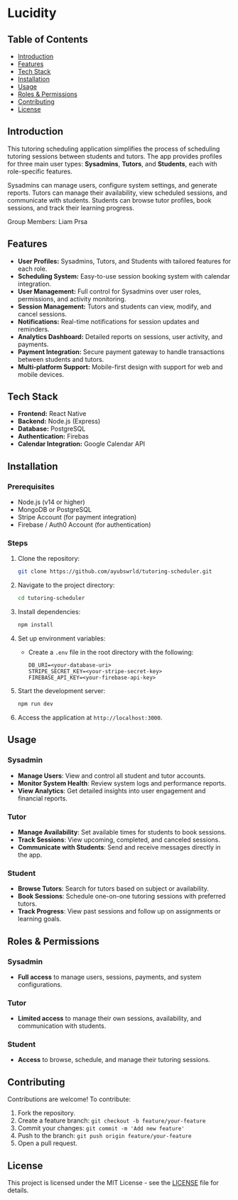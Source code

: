 # Lucidity

## Table of Contents
- [Introduction](#introduction)
- [Features](#features)
- [Tech Stack](#tech-stack)
- [Installation](#installation)
- [Usage](#usage)
- [Roles & Permissions](#roles--permissions)
- [Contributing](#contributing)
- [License](#license)

## Introduction
This tutoring scheduling application simplifies the process of scheduling tutoring sessions between students and tutors. The app provides profiles for three main user types: **Sysadmins**, **Tutors**, and **Students**, each with role-specific features.

Sysadmins can manage users, configure system settings, and generate reports. Tutors can manage their availability, view scheduled sessions, and communicate with students. Students can browse tutor profiles, book sessions, and track their learning progress.

Group Members:
Liam Prsa
## Features
- **User Profiles:** Sysadmins, Tutors, and Students with tailored features for each role.
- **Scheduling System:** Easy-to-use session booking system with calendar integration.
- **User Management:** Full control for Sysadmins over user roles, permissions, and activity monitoring.
- **Session Management:** Tutors and students can view, modify, and cancel sessions.
- **Notifications:** Real-time notifications for session updates and reminders.
- **Analytics Dashboard:** Detailed reports on sessions, user activity, and payments.
- **Payment Integration:** Secure payment gateway to handle transactions between students and tutors.
- **Multi-platform Support:** Mobile-first design with support for web and mobile devices.

## Tech Stack
- **Frontend:** React Native
- **Backend:** Node.js (Express)
- **Database:** PostgreSQL
- **Authentication:** Firebas
- **Calendar Integration:** Google Calendar API

## Installation

### Prerequisites
- Node.js (v14 or higher)
- MongoDB or PostgreSQL
- Stripe Account (for payment integration)
- Firebase / Auth0 Account (for authentication)

### Steps
1. Clone the repository:
    ```bash
    git clone https://github.com/ayubswrld/tutoring-scheduler.git
    ```
2. Navigate to the project directory:
    ```bash
    cd tutoring-scheduler
    ```
3. Install dependencies:
    ```bash
    npm install
    ```
4. Set up environment variables:
   - Create a `.env` file in the root directory with the following:
     ```
     DB_URI=<your-database-uri>
     STRIPE_SECRET_KEY=<your-stripe-secret-key>
     FIREBASE_API_KEY=<your-firebase-api-key>
     ```
5. Start the development server:
    ```bash
    npm run dev
    ```

6. Access the application at `http://localhost:3000`.

## Usage

### Sysadmin
- **Manage Users**: View and control all student and tutor accounts.
- **Monitor System Health**: Review system logs and performance reports.
- **View Analytics**: Get detailed insights into user engagement and financial reports.
  
### Tutor
- **Manage Availability**: Set available times for students to book sessions.
- **Track Sessions**: View upcoming, completed, and canceled sessions.
- **Communicate with Students**: Send and receive messages directly in the app.

### Student
- **Browse Tutors**: Search for tutors based on subject or availability.
- **Book Sessions**: Schedule one-on-one tutoring sessions with preferred tutors.
- **Track Progress**: View past sessions and follow up on assignments or learning goals.

## Roles & Permissions

### Sysadmin
- **Full access** to manage users, sessions, payments, and system configurations.

### Tutor
- **Limited access** to manage their own sessions, availability, and communication with students.

### Student
- **Access** to browse, schedule, and manage their tutoring sessions.

## Contributing
Contributions are welcome! To contribute:
1. Fork the repository.
2. Create a feature branch: `git checkout -b feature/your-feature`
3. Commit your changes: `git commit -m 'Add new feature'`
4. Push to the branch: `git push origin feature/your-feature`
5. Open a pull request.

## License
This project is licensed under the MIT License - see the [LICENSE](LICENSE) file for details.

